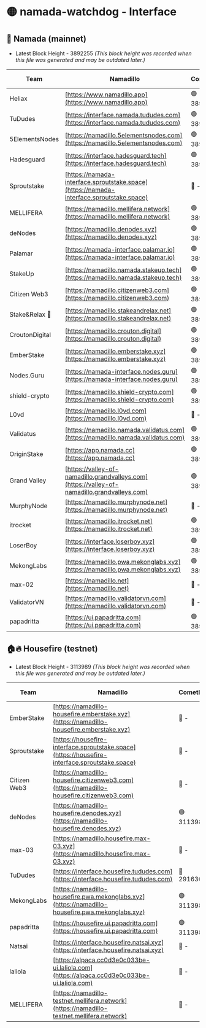 # 🟡 namada-watchdog - Interface

## 🚀 Namada (mainnet)
- Latest Block Height - 3892255 *(This block height was recorded when this file was generated and may be outdated later.)*

| Team | Namadillo | CometBFT | Indexer | MASP Indexer |
|-|-|-|-|-|
| Heliax | [https://www.namadillo.app](https://www.namadillo.app) | 🟢 3892232 | 🟢 3892232 | 🔴 3891290 |
| TuDudes | [https://interface.namada.tududes.com](https://interface.namada.tududes.com) | 🟢 3892233 | 🟢 3892233 | 🔴 3891290 |
| 5ElementsNodes | [https://namadillo.5elementsnodes.com](https://namadillo.5elementsnodes.com) | 🟢 3892233 | 🟢 3892233 | 🔴 3891290 |
| Hadesguard | [https://interface.hadesguard.tech](https://interface.hadesguard.tech) | 🟢 3892234 | 🟢 3892234 | 🔴 3891290 |
| Sproutstake | [https://namada-interface.sproutstake.space](https://namada-interface.sproutstake.space) | 🔴 - | 🔴 3738134 | 🔴 - |
| MELLIFERA | [https://namadillo.mellifera.network](https://namadillo.mellifera.network) | 🟢 3892237 | 🟢 3892237 | 🔴 3765769 |
| deNodes | [https://namadillo.denodes.xyz](https://namadillo.denodes.xyz) | 🟢 3892238 | 🟢 3892238 | 🔴 3891290 |
| Palamar | [https://namada-interface.palamar.io](https://namada-interface.palamar.io) | 🟢 3892239 | 🟢 3892239 | 🔴 3891290 |
| StakeUp | [https://namadillo.namada.stakeup.tech](https://namadillo.namada.stakeup.tech) | 🟢 3892239 | 🟢 3892239 | 🔴 3891290 |
| Citizen Web3 | [https://namadillo.citizenweb3.com](https://namadillo.citizenweb3.com) | 🟢 3892240 | 🟢 3892240 | 🔴 3765769 |
| Stake&Relax 🦥 | [https://namadillo.stakeandrelax.net](https://namadillo.stakeandrelax.net) | 🟢 3892241 | 🟢 3892241 | 🔴 3765769 |
| CroutonDigital | [https://namadillo.crouton.digital](https://namadillo.crouton.digital) | 🟢 3892241 | 🟢 3892241 | 🔴 3891290 |
| EmberStake | [https://namadillo.emberstake.xyz](https://namadillo.emberstake.xyz) | 🟢 3892242 | 🟢 3892242 | 🔴 3891290 |
| Nodes.Guru | [https://namada-interface.nodes.guru](https://namada-interface.nodes.guru) | 🟢 3892242 | 🟢 3892242 | 🔴 3891290 |
| shield-crypto | [https://namadillo.shield-crypto.com](https://namadillo.shield-crypto.com) | 🟢 3892243 | 🟢 3892240 | 🔴 3863123 |
| L0vd | [https://namadillo.l0vd.com](https://namadillo.l0vd.com) | 🔴 - | 🔴 - | 🔴 - |
| Validatus | [https://namadillo.namada.validatus.com](https://namadillo.namada.validatus.com) | 🟢 3892246 | 🟢 3892246 | 🔴 3819812 |
| OriginStake | [https://app.namada.cc](https://app.namada.cc) | 🟢 3892247 | 🟢 3892247 | 🔴 3891290 |
| Grand Valley | [https://valley-of-namadillo.grandvalleys.com](https://valley-of-namadillo.grandvalleys.com) | 🟢 3892247 | 🟢 3892247 | 🔴 3891290 |
| MurphyNode | [https://namadillo.murphynode.net](https://namadillo.murphynode.net) | 🔴 - | 🔴 - | 🔴 - |
| itrocket | [https://namadillo.itrocket.net](https://namadillo.itrocket.net) | 🟢 3892250 | 🟢 3892250 | 🔴 3891290 |
| LoserBoy | [https://interface.loserboy.xyz](https://interface.loserboy.xyz) | 🟢 3892250 | 🟢 3892250 | 🔴 3891290 |
| MekongLabs | [https://namadillo.pwa.mekonglabs.xyz](https://namadillo.pwa.mekonglabs.xyz) | 🟢 3892251 | 🟢 3892251 | 🔴 3891290 |
| max-02 | [https://namadillo.net](https://namadillo.net) | 🔴 - | 🔴 - | 🔴 - |
| ValidatorVN | [https://namadillo.validatorvn.com](https://namadillo.validatorvn.com) | 🔴 - | 🔴 - | 🔴 - |
| papadritta | [https://ui.papadritta.com](https://ui.papadritta.com) | 🟢 3892255 | 🟢 3892255 | 🟢 3892254 |

## 🏠🔥 Housefire (testnet)
- Latest Block Height - 3113989 *(This block height was recorded when this file was generated and may be outdated later.)*

| Team | Namadillo | CometBFT | Indexer | MASP Indexer |
|-|-|-|-|-|
| EmberStake | [https://namadillo-housefire.emberstake.xyz](https://namadillo-housefire.emberstake.xyz) | 🔴 - | 🔴 - | 🔴 - |
| Sproutstake | [https://housefire-interface.sproutstake.space](https://housefire-interface.sproutstake.space) | 🔴 - | 🔴 - | 🔴 - |
| Citizen Web3 | [https://namadillo-housefire.citizenweb3.com](https://namadillo-housefire.citizenweb3.com) | 🔴 - | 🔴 - | 🔴 - |
| deNodes | [https://namadillo-housefire.denodes.xyz](https://namadillo-housefire.denodes.xyz) | 🟢 3113980 | 🟢 3113980 | 🔴 3065388 |
| max-03 | [https://namadillo.housefire.max-03.xyz](https://namadillo.housefire.max-03.xyz) | 🔴 - | 🔴 - | 🔴 - |
| TuDudes | [https://interface.housefire.tududes.com](https://interface.housefire.tududes.com) | 🔴 2916306 | 🔴 2916306 | 🔴 2916306 |
| MekongLabs | [https://namadillo-housefire.pwa.mekonglabs.xyz](https://namadillo-housefire.pwa.mekonglabs.xyz) | 🟢 3113989 | 🟢 3113989 | 🔴 3065388 |
| papadritta | [https://housefire.ui.papadritta.com](https://housefire.ui.papadritta.com) | 🟢 3113989 | 🟢 3113989 | 🟢 3113989 |
| Natsai | [https://interface.housefire.natsai.xyz](https://interface.housefire.natsai.xyz) | 🔴 - | 🔴 - | 🔴 - |
| laliola | [https://alpaca.cc0d3e0c033be-ui.laliola.com](https://alpaca.cc0d3e0c033be-ui.laliola.com) | 🔴 - | 🔴 - | 🔴 - |
| MELLIFERA | [https://namadillo-testnet.mellifera.network](https://namadillo-testnet.mellifera.network) | 🔴 - | 🔴 2778001 | 🔴 2607259 |

